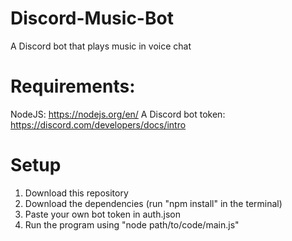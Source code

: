 # Discord-Music-Bot
A Discord bot that plays music in voice chat

# Requirements:
NodeJS: https://nodejs.org/en/
A Discord bot token: https://discord.com/developers/docs/intro

# Setup
1. Download this repository
2. Download the dependencies (run "npm install" in the terminal)
3. Paste your own bot token in auth.json
4. Run the program using "node path/to/code/main.js"
